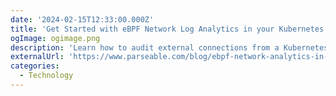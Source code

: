 ```yaml
---
date: '2024-02-15T12:33:00.000Z'
title: 'Get Started with eBPF Network Log Analytics in your Kubernetes Cluster'
ogImage: ogimage.png
description: 'Learn how to audit external connections from a Kubernetes cluster and get valuable insights to protect your cluster with Parseable, eBPF and Tetragon'
externalUrl: 'https://www.parseable.com/blog/ebpf-network-analytics-in-kubernetes-cluster'
categories:
  - Technology
---
```

